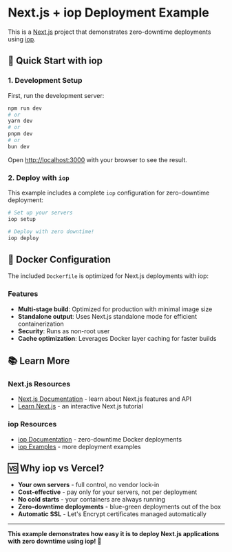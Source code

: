 # Next.js + iop Deployment Example

This is a [Next.js](https://nextjs.org) project that demonstrates zero-downtime deployments using [iop](https://github.com/elitan/iop).

## 🚀 Quick Start with iop

### 1. Development Setup

First, run the development server:

```bash
npm run dev
# or
yarn dev
# or
pnpm dev
# or
bun dev
```

Open [http://localhost:3000](http://localhost:3000) with your browser to see the result.

### 2. Deploy with `iop`

This example includes a complete `iop` configuration for zero-downtime deployment:

```bash
# Set up your servers
iop setup

# Deploy with zero downtime!
iop deploy
```

## 🐳 Docker Configuration

The included `Dockerfile` is optimized for Next.js deployments with iop:

### Features

- **Multi-stage build**: Optimized for production with minimal image size
- **Standalone output**: Uses Next.js standalone mode for efficient containerization
- **Security**: Runs as non-root user
- **Cache optimization**: Leverages Docker layer caching for faster builds

## 📚 Learn More

### Next.js Resources

- [Next.js Documentation](https://nextjs.org/docs) - learn about Next.js features and API
- [Learn Next.js](https://nextjs.org/learn) - an interactive Next.js tutorial

### iop Resources

- [iop Documentation](https://github.com/elitan/iop) - zero-downtime Docker deployments
- [iop Examples](https://github.com/elitan/iop/tree/main/examples) - more deployment examples

## 🆚 Why iop vs Vercel?

- **Your own servers** - full control, no vendor lock-in
- **Cost-effective** - pay only for your servers, not per deployment
- **No cold starts** - your containers are always running
- **Zero-downtime deployments** - blue-green deployments out of the box
- **Automatic SSL** - Let's Encrypt certificates managed automatically

---

**This example demonstrates how easy it is to deploy Next.js applications with zero downtime using iop! 🚀**
